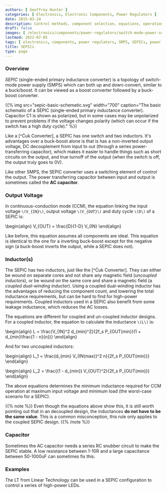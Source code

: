 ```yaml
---
authors: [ Geoffrey Hunter ]
categories: [ Electronics, Electronic Components, Power Regulators ]
date: 2015-03-24
description: Control methods, component selection, equations, operation modes, schematics, examples and more info on SEPICs.
draft: false
images: [ /electronics/components/power-regulators/switch-mode-power-supplies-smps/smps-buck-converter-simple.png ]
lastmod: 2022-07-05
tags: [ electronics, components, power regulators, SMPS, SEPICs, power electronics, inductor, capacitor, regulation, control methods, constant frequency, current-mode, SNVA555, PCM, peak current mode, CCM, constant current mode ]
title: SEPICs
type: page
---
```


### Overview

_SEPIC_ (single-ended primary inductance converter) is a topology of switch-mode power supply (SMPS) which can both up and down-convert, similar to a buck/boost. It can be viewed as a boost converter followed by a buck-boost converter.

{{% img src="sepic-basic-schematic.svg" width="700" caption="The basic schematic of a SEPIC (single-ended primary inductance converter). Capacitor C1 is shown as polarized, but in some cases may be unpolarized to prevent problems if the voltage changes polarity (which can occur if the switch has a high duty cycle)." %}}

Like a [^Ćuk Converter], a SEPIC has one switch and two inductors. It's advantages over a buck-boost alone is that is has a non-inverted output voltage, DC decouplement from input to out (through a series power-transferring capacitor), which makes it easier to handle things such as short circuits on the output, and true turnoff of the output (when the switch is off, the output truly goes to 0V).

Like other SMPS, the SEPIC converter uses a switching element of control the output. The power transferring capacitor between input and output is sometimes called the **AC capacitor**.

### Output Voltage

In continuous-conduction mode (CCM), the equation linking the input voltage `\(V_{IN}\)`, output voltage `\(V_{OUT}\)` and duty cycle `\(D\)` of a SEPIC is:

<p>\begin{align}
V_{OUT} = \frac{D}{1-D} V_{IN}
\end{align}</p>

Like before, this equation assumes all components are ideal. This equation is identical to the one for a inverting buck-boost except for the negative sign (a buck-boost inverts the output, while a SEPIC does not).

### Inductor(s)

The SEPIC has two inductors, just like the [^Ćuk Converter]. They can either be wound on separate cores and not share any magnetic field (_uncoupled inductors_), or be wound on the same core and share a magnetic field (a _coupled dual-winding inductor_). Using a coupled dual-winding inductor has the advantages of reducing the component count, and lowering the total inductance requirements, but can be hard to find for high-power requirements. Coupled inductors used in a SEPIC also benefit from some leakage inductance, which reduces the AC losses.

The equations are different for coupled and un-coupled inductor designs. For a coupled inductor, the equation to calculate the inductance `\(L\)` is:

<p>\begin{align}
L = \frac{V_{IN}^2 d_{min}^2}{2f_s P_{OUT(min)}(1 + d_{min}\frac{1 - n}{n})}
\end{align}</p>

And for two uncoupled inductors:

<p>\begin{align}
L_1 = \frac{d_{min} V_{IN(max)}^2 n}{2f_s P_{OUT(min)}}
\end{align}</p>

<p>\begin{align}
L_2 = \frac{(1 - d_{min}) V_{OUT}^2}{2f_s P_{OUT(min)}}
\end{align}</p>

The above equations determines the minimum inductance required for CCM operation at maximum input voltage and minimum load (the worst-case scenario for a SEPIC).

{{% note %}}
Even though the equations above show this, it is still worth pointing out that in an decoupled design, the inductances **do not have to be the same value**. This is a common misconception, this rule only applies to the coupled SEPIC design.
{{% /note %}}

### Capacitor

Sometimes the AC capacitor needs a series RC snubber circuit to make the SEPIC stable. A low resistance between 1-10R and a large capacitance between 50-1000uF can sometimes fix this.

### Examples

The LT from Linear Technology can be used in a SEPIC configuration to control a series of high-power LEDs.
